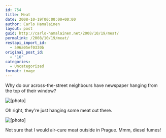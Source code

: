 ```yaml
---
id: 754
title: Meat
date: 2008-10-19T00:00:00+00:00
author: Carlo Hamalainen
layout: post
guid: http://carlo-hamalainen.net/2008/10/19/meat/
permalink: /2008/10/19/meat/
restapi_import_id:
  - 596a05ef0330b
original_post_id:
  - "16"
categories:
  - Uncategorized
format: image
---
```

Why do our across-the-street neighbours have newspaper hanging from the top of their window?

<img border="0" src="https://i0.wp.com/s3.amazonaws.com/carlo-hamalainen.net/oldblog/blogdata/medium/2008-10-04%2B%2B13-24-21.jpg?w=1100&#038;ssl=1" alt="[photo]" data-recalc-dims="1" /> 



Oh right, they're just hanging some meat out there.

<img border="0" src="https://i2.wp.com/s3.amazonaws.com/carlo-hamalainen.net/oldblog/blogdata/medium/2008-10-04%2B%2B13-22-04.jpg?w=1100&#038;ssl=1" alt="[photo]" data-recalc-dims="1" /> 



Not sure that I would air-cure meat outside in Prague. Mmm, diesel fumes!